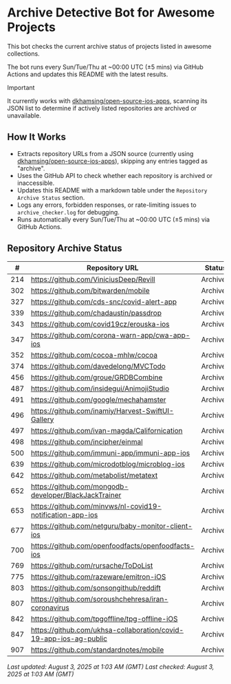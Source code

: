 # Archive Detective Bot for Awesome Projects

This bot checks the current archive status of projects listed in awesome collections.

The bot runs every Sun/Tue/Thu at ~00:00 UTC (±5 mins) via GitHub Actions and updates this README with the latest results.

> [!IMPORTANT] 
> It currently works with [dkhamsing/open-source-ios-apps](https://github.com/dkhamsing/open-source-ios-apps), scanning its JSON list to determine if actively listed repositories are archived or unavailable.


## How It Works

- Extracts repository URLs from a JSON source (currently using [dkhamsing/open-source-ios-apps](https://github.com/dkhamsing/open-source-ios-apps)), skipping any entries tagged as "archive".
- Uses the GitHub API to check whether each repository is archived or inaccessible.
- Updates this README with a markdown table under the `Repository Archive Status` section.
- Logs any errors, forbidden responses, or rate-limiting issues to `archive_checker.log` for debugging.
- Runs automatically every Sun/Tue/Thu at ~00:00 UTC (±5 mins) via GitHub Actions.


## Repository Archive Status

| # | Repository URL | Status |
|---|----------------|--------|
| 214 | https://github.com/ViniciusDeep/Revill | Archived |
| 302 | https://github.com/bitwarden/mobile | Archived |
| 327 | https://github.com/cds-snc/covid-alert-app | Archived |
| 339 | https://github.com/chadaustin/passdrop | Archived |
| 343 | https://github.com/covid19cz/erouska-ios | Archived |
| 347 | https://github.com/corona-warn-app/cwa-app-ios | Archived |
| 352 | https://github.com/cocoa-mhlw/cocoa | Archived |
| 374 | https://github.com/davedelong/MVCTodo | Archived |
| 456 | https://github.com/groue/GRDBCombine | Archived |
| 487 | https://github.com/insidegui/AnimojiStudio | Archived |
| 491 | https://github.com/google/mechahamster | Archived |
| 496 | https://github.com/inamiy/Harvest-SwiftUI-Gallery | Archived |
| 497 | https://github.com/ivan-magda/Californication | Archived |
| 498 | https://github.com/incipher/einmal | Archived |
| 500 | https://github.com/immuni-app/immuni-app-ios | Archived |
| 639 | https://github.com/microdotblog/microblog-ios | Archived |
| 642 | https://github.com/metabolist/metatext | Archived |
| 652 | https://github.com/mongodb-developer/BlackJackTrainer | Archived |
| 653 | https://github.com/minvws/nl-covid19-notification-app-ios | Archived |
| 677 | https://github.com/netguru/baby-monitor-client-ios | Archived |
| 700 | https://github.com/openfoodfacts/openfoodfacts-ios | Archived |
| 769 | https://github.com/rursache/ToDoList | Archived |
| 775 | https://github.com/razeware/emitron-iOS | Archived |
| 803 | https://github.com/sonsongithub/reddift | Archived |
| 807 | https://github.com/soroushchehresa/iran-coronavirus | Archived |
| 842 | https://github.com/tpgoffline/tpg-offline-iOS | Archived |
| 847 | https://github.com/ukhsa-collaboration/covid-19-app-ios-ag-public | Archived |
| 907 | https://github.com/standardnotes/mobile | Archived |

*Last updated: August 3, 2025 at 1:03 AM (GMT)*
*Last checked: August 3, 2025 at 1:03 AM (GMT)*